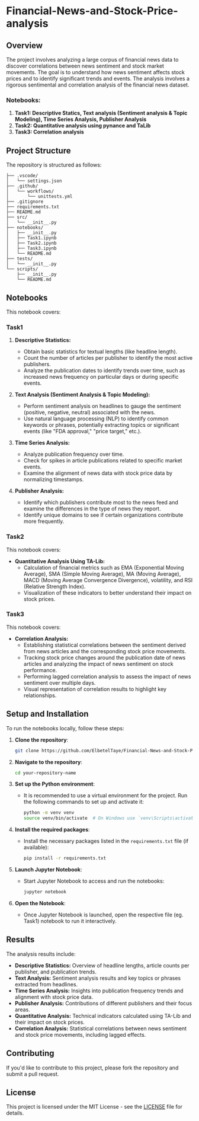 # Financial-News-and-Stock-Price-analysis
## Overview

The project involves analyzing a large corpus of financial news data to discover correlations between news sentiment and stock market movements. The goal is to understand how news sentiment affects stock prices and to identify significant trends and events. The analysis involves a rigorous sentimental and correlation analysis of the financial news dataset.

### Notebooks:
1. **Task1: Descriptive Statics, Text analysis (Sentiment analysis & Topic Modeling), Time Series Analysis, Publisher Analysis**
2. **Task2: Quantitative analysis using pynance and TaLib**
3. **Task3: Correlation analysis**

## Project Structure

The repository is structured as follows:

```
├── .vscode/
│   └── settings.json
├── .github/
│   └── workflows/
│       └── unittests.yml
├── .gitignore
├── requirements.txt
├── README.md
├── src/
│   └── __init__.py
├── notebooks/
│   ├── __init__.py
│   ├── Task1.ipynb
│   ├── Task2.ipynb
│   ├── Task3.ipynb
│   └── README.md
├── tests/
│   └── __init__.py
└── scripts/
    ├── __init__.py
    └── README.md
```


## Notebooks

This notebook covers:
### Task1
1. **Descriptive Statistics:**
   - Obtain basic statistics for textual lengths (like headline length).
   - Count the number of articles per publisher to identify the most active publishers.
   - Analyze the publication dates to identify trends over time, such as increased news frequency on particular days or during specific events.

2. **Text Analysis (Sentiment Analysis & Topic Modeling):**
   - Perform sentiment analysis on headlines to gauge the sentiment (positive, negative, neutral) associated with the news.
   - Use natural language processing (NLP) to identify common keywords or phrases, potentially extracting topics or significant events (like "FDA approval," "price target," etc.).

3. **Time Series Analysis:**
   - Analyze publication frequency over time.
   - Check for spikes in article publications related to specific market events.
   - Examine the alignment of news data with stock price data by normalizing timestamps.

4. **Publisher Analysis:**
   - Identify which publishers contribute most to the news feed and examine the differences in the type of news they report.
   - Identify unique domains to see if certain organizations contribute more frequently.

### Task2

This notebook covers:

- **Quantitative Analysis Using TA-Lib:**
   - Calculation of financial metrics such as EMA (Exponential Moving Average), SMA (Simple Moving Average), MA (Moving Average), MACD (Moving Average Convergence Divergence), volatility, and RSI (Relative Strength Index).
   - Visualization of these indicators to better understand their impact on stock prices.

### Task3

This notebook covers:

- **Correlation Analysis:**
   - Establishing statistical correlations between the sentiment derived from news articles and the corresponding stock price movements.
   - Tracking stock price changes around the publication date of news articles and analyzing the impact of news sentiment on stock performance.
   - Performing lagged correlation analysis to assess the impact of news sentiment over multiple days.
   - Visual representation of correlation results to highlight key relationships.

## Setup and Installation

To run the notebooks locally, follow these steps:

1. **Clone the repository**:
   ```bash
   git clone https://github.com/ElbetelTaye/Financial-News-and-Stock-Price-analysis.git
   ```

2. **Navigate to the repository**:
   ```bash
   cd your-repository-name
   ```

3. **Set up the Python environment**:
   - It is recommended to use a virtual environment for the project. Run the following commands to set up and activate it:
     ```bash
     python -m venv venv
     source venv/bin/activate  # On Windows use `venv\Scripts\activate`
     ```

4. **Install the required packages**:
   - Install the necessary packages listed in the `requirements.txt` file (if available):
     ```bash
     pip install -r requirements.txt
     ```

5. **Launch Jupyter Notebook**:
   - Start Jupyter Notebook to access and run the notebooks:
     ```bash
     jupyter notebook
     ```

6. **Open the Notebook**:
   - Once Jupyter Notebook is launched, open the respective file (eg. Task1) notebook to run it interactively.

## Results

The analysis results include:

- **Descriptive Statistics:** Overview of headline lengths, article counts per publisher, and publication trends.
- **Text Analysis:** Sentiment analysis results and key topics or phrases extracted from headlines.
- **Time Series Analysis:** Insights into publication frequency trends and alignment with stock price data.
- **Publisher Analysis:** Contributions of different publishers and their focus areas.
- **Quantitative Analysis:** Technical indicators calculated using TA-Lib and their impact on stock prices.
- **Correlation Analysis:** Statistical correlations between news sentiment and stock price movements, including lagged effects.


## Contributing

If you'd like to contribute to this project, please fork the repository and submit a pull request.

## License

This project is licensed under the MIT License - see the [LICENSE](LICENSE) file for details.
